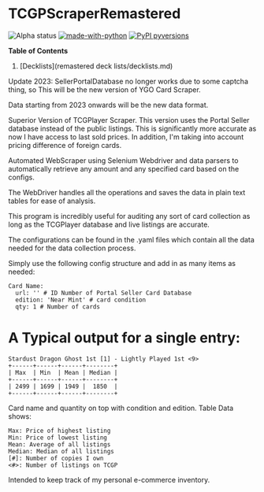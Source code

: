 # TCGPScraperRemastered

 ![Alpha status](https://img.shields.io/badge/Project%20status-Alpha-red.svg)
 [![made-with-python](https://img.shields.io/badge/Made%20with-Python-1f425f.svg)](https://www.python.org/)
 [![PyPI pyversions](https://camo.githubusercontent.com/fd8c489427511a31795637b3168c0d06532f4483/68747470733a2f2f696d672e736869656c64732e696f2f707970692f707976657273696f6e732f77696b6970656469612d6170692e7376673f7374796c653d666c6174)](https://pypi.python.org/pypi/ansicolortags/)

**Table of Contents**
1. [Decklists](remastered deck lists/decklists.md)

Update 2023: SellerPortalDatabase no longer works due to some captcha thing, so This will be the new version of YGO Card Scraper.

Data starting from 2023 onwards will be the new data format. 

Superior Version of TCGPlayer Scraper. This version uses the Portal Seller database instead of the public listings. This is significantly more accurate as now I have access to last sold prices. In addition, I'm taking into account pricing difference of foreign cards. 

Automated WebScraper using Selenium Webdriver and data parsers to automatically retrieve any amount and any specified card based on the configs.

The WebDriver handles all the operations and saves the data in plain text tables for ease of analysis.

This program is incredibly useful for auditing any sort of card collection as long as the TCGPlayer database and live listings are accurate.

The configurations can be found in the .yaml files which contain all the data needed for the data collection process.

Simply use the following config structure and add in as many items as needed:

```
Card Name:
  url: '' # ID Number of Portal Seller Card Database 
  edition: 'Near Mint' # card condition
  qty: 1 # Number of cards 
```

# A Typical output for a single entry:

```
Stardust Dragon Ghost 1st [1] - Lightly Played 1st <9>
+------+------+------+--------+
| Max  | Min  | Mean | Median |
+------+------+------+--------+
| 2499 | 1699 | 1949 |  1850  |
+------+------+------+--------+
```

Card name and quantity on top with condition and edition.
Table Data shows:
```
Max: Price of highest listing
Min: Price of lowest listing
Mean: Average of all listings
Median: Median of all listings
[#]: Number of copies I own
<#>: Number of listings on TCGP
```
Intended to keep track of my personal e-commerce inventory.
